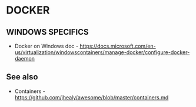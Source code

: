 # DOCKER

## WINDOWS SPECIFICS

* Docker on Windows doc - https://docs.microsoft.com/en-us/virtualization/windowscontainers/manage-docker/configure-docker-daemon

## See also

* Containers - https://github.com/jhealy/awesome/blob/master/containers.md